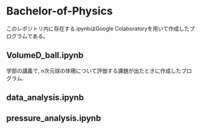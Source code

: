 # Bachelor-of-Physics
このレポジトリ内に存在する.ipynbはGoogle Colaboratoryを用いて作成したプログラムである。

## VolumeD_ball.ipynb
学部の講義で, n次元球の体積について評価する課題が出たときに作成したプログラム.

## data_analysis.ipynb
## pressure_analysis.ipynb
